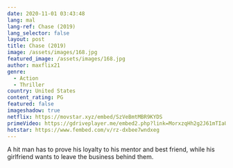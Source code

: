 ```yaml
---
date: 2020-11-01 03:43:48
lang: mal
lang-ref: Chase (2019)
lang_selector: false
layout: post
title: Chase (2019)
image: /assets/images/168.jpg
featured_image: /assets/images/168.jpg
author: maxflix21
genre:
  - Action
  - Thriller
country: United States
content_rating: PG
featured: false
imageshadow: true
netflix: https://movstar.xyz/embed/SzVeBmtMBR9KYDS
primeVideo: https://gdriveplayer.me/embed2.php?link=MorxzqHh2g2J61mTIaUzJwsi1gKjhEQG9hYb0%252B2Y%252Fq%252FZ9dnvhTv%252FxJXXK1YyeG%252BGh1EvQOewQnAmj9hY2ykWPWyig6yeB9jq0BUhtrUxcwutDBPq5s5WLeRNhMfqeOFFmIL%252B%252BB8umzovgFC0T1cWwiMr5ZTgKiiV5MimKuHtd%252BxSqkz8iNGvJfbUc2Q7sSA88%253D
hotstar: https://www.fembed.com/v/rz-dxbee7wndxeg
---
```

A hit man has to prove his loyalty to his mentor and best friend, while his girlfriend wants to leave the business behind them.